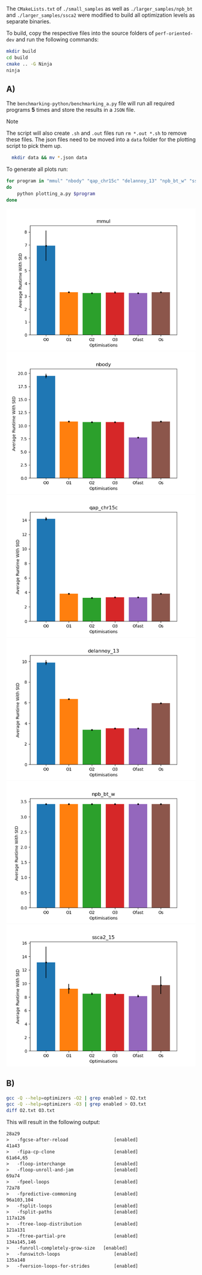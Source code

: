 The `CMakeLists.txt` of `./small_samples` as well as `./larger_samples/npb_bt` and `./larger_samples/ssca2`
were modified to build all optimization levels as separate binaries.

To build, copy the respective files into the source folders of `perf-oriented-dev` and run the following commands:

```bash
mkdir build
cd build
cmake .. -G Ninja
ninja
```

## A)

The `benchmarking-python/benchmarking_a.py` file will run all required programs **5** times and store the results in a `JSON` file.
>[!NOTE]
>The script will also create `.sh` and `.out` files run `rm *.out *.sh` to remove these files.
>The json files need to be moved into a `data` folder for the plotting script to pick them up.
>```bash
>   mkdir data && mv *.json data
>```

To generate all plots run:
```bash
for program in "mmul" "nbody" "qap_chr15c" "delannoy_13" "npb_bt_w" "ssca2_15"
do
    python plotting_a.py $program
done
```

![mmul](./mmul.png)
![nbody](./nbody.png)
![qap_chr15c](./qap_chr15c.png)
![delannoy_13](./delannoy_13.png)
![npb_bt_w](./npb_bt_w.png)
![ssca2_15](./ssca2_15.png)


## B)
```bash
gcc -Q --help=optimizers -O2 | grep enabled > O2.txt
gcc -Q --help=optimizers -O3 | grep enabled > O3.txt
diff O2.txt O3.txt
```

This will result in the following output:

    28a29
    >   -fgcse-after-reload         		[enabled]
    41a43
    >   -fipa-cp-clone              		[enabled]
    61a64,65
    >   -floop-interchange          		[enabled]
    >   -floop-unroll-and-jam       		[enabled]
    69a74
    >   -fpeel-loops                		[enabled]
    72a78
    >   -fpredictive-commoning      		[enabled]
    96a103,104
    >   -fsplit-loops               		[enabled]
    >   -fsplit-paths               		[enabled]
    117a126
    >   -ftree-loop-distribution    		[enabled]
    121a131
    >   -ftree-partial-pre          		[enabled]
    134a145,146
    >   -funroll-completely-grow-size 	[enabled]
    >   -funswitch-loops            		[enabled]
    135a148
    >   -fversion-loops-for-strides 		[enabled]


